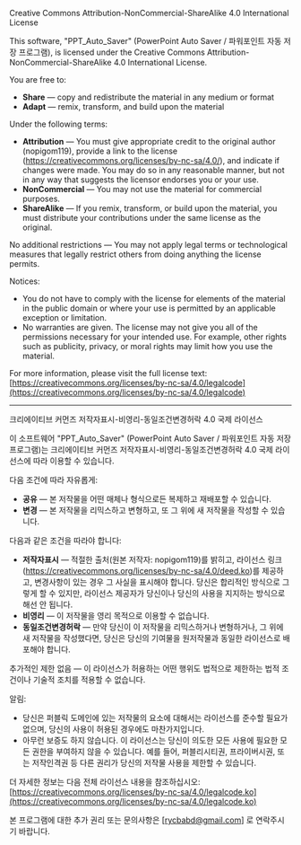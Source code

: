 Creative Commons Attribution-NonCommercial-ShareAlike 4.0 International License

This software, "PPT_Auto_Saver" (PowerPoint Auto Saver / 파워포인트 자동 저장 프로그램), is licensed under the Creative Commons Attribution-NonCommercial-ShareAlike 4.0 International License.

You are free to:

* **Share** — copy and redistribute the material in any medium or format
* **Adapt** — remix, transform, and build upon the material

Under the following terms:

* **Attribution** — You must give appropriate credit to the original author (nopigom119), provide a link to the license (https://creativecommons.org/licenses/by-nc-sa/4.0/), and indicate if changes were made. You may do so in any reasonable manner, but not in any way that suggests the licensor endorses you or your use.
* **NonCommercial** — You may not use the material for commercial purposes.
* **ShareAlike** — If you remix, transform, or build upon the material, you must distribute your contributions under the same license as the original.

No additional restrictions — You may not apply legal terms or technological measures that legally restrict others from doing anything the license permits.

Notices:

* You do not have to comply with the license for elements of the material in the public domain or where your use is permitted by an applicable exception or limitation.
* No warranties are given. The license may not give you all of the permissions necessary for your intended use. For example, other rights such as publicity, privacy, or moral rights may limit how you use the material.

For more information, please visit the full license text:
[https://creativecommons.org/licenses/by-nc-sa/4.0/legalcode](https://creativecommons.org/licenses/by-nc-sa/4.0/legalcode)

---

크리에이티브 커먼즈 저작자표시-비영리-동일조건변경허락 4.0 국제 라이선스

이 소프트웨어 "PPT_Auto_Saver" (PowerPoint Auto Saver / 파워포인트 자동 저장 프로그램)는 크리에이티브 커먼즈 저작자표시-비영리-동일조건변경허락 4.0 국제 라이선스에 따라 이용할 수 있습니다.

다음 조건에 따라 자유롭게:

* **공유** — 본 저작물을 어떤 매체나 형식으로든 복제하고 재배포할 수 있습니다.
* **변경** — 본 저작물을 리믹스하고 변형하고, 또 그 위에 새 저작물을 작성할 수 있습니다.

다음과 같은 조건을 따라야 합니다:

* **저작자표시** — 적절한 출처(원본 저작자: nopigom119)를 밝히고, 라이선스 링크(https://creativecommons.org/licenses/by-nc-sa/4.0/deed.ko)를 제공하고, 변경사항이 있는 경우 그 사실을 표시해야 합니다. 당신은 합리적인 방식으로 그렇게 할 수 있지만, 라이선스 제공자가 당신이나 당신의 사용을 지지하는 방식으로 해선 안 됩니다.
* **비영리** — 이 저작물을 영리 목적으로 이용할 수 없습니다.
* **동일조건변경허락** — 만약 당신이 이 저작물을 리믹스하거나 변형하거나, 그 위에 새 저작물을 작성했다면, 당신은 당신의 기여물을 원저작물과 동일한 라이선스로 배포해야 합니다.

추가적인 제한 없음 — 이 라이선스가 허용하는 어떤 행위도 법적으로 제한하는 법적 조건이나 기술적 조치를 적용할 수 없습니다.

알림:

* 당신은 퍼블릭 도메인에 있는 저작물의 요소에 대해서는 라이선스를 준수할 필요가 없으며, 당신의 사용이 허용된 경우에도 마찬가지입니다.
* 아무런 보증도 하지 않습니다. 이 라이선스는 당신이 의도한 모든 사용에 필요한 모든 권한을 부여하지 않을 수 있습니다. 예를 들어, 퍼블리시티권, 프라이버시권, 또는 저작인격권 등 다른 권리가 당신의 저작물 사용을 제한할 수 있습니다.

더 자세한 정보는 다음 전체 라이선스 내용을 참조하십시오:
[https://creativecommons.org/licenses/by-nc-sa/4.0/legalcode.ko](https://creativecommons.org/licenses/by-nc-sa/4.0/legalcode.ko)

본 프로그램에 대한 추가 권리 또는 문의사항은 [rycbabd@gmail.com] 로 연락주시기 바랍니다.
